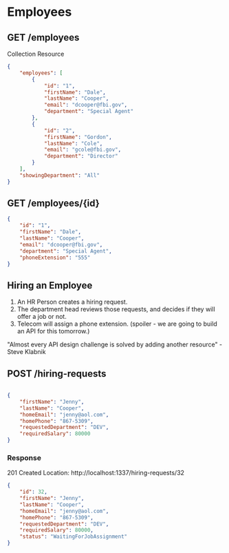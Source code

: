 # Employees


## GET /employees

Collection Resource


```json
{
    "employees": [
        {
            "id": "1",
            "firstName": "Dale",
            "lastName": "Cooper",
            "email": "dcooper@fbi.gov",
            "department": "Special Agent"
        },
        {
            "id": "2",
            "firstName": "Gordon",
            "lastName": "Cole",
            "email": "gcole@fbi.gov",
            "department": "Director"
        }
    ],
    "showingDepartment": "All"
}
```

## GET /employees/{id}

```json
{
    "id": "1",
    "firstName": "Dale",
    "lastName": "Cooper",
    "email": "dcooper@fbi.gov",
    "department": "Special Agent",
    "phoneExtension": "555"
}
```

## Hiring an Employee

1. An HR Person creates a hiring request.
2. The department head reviews those requests, and decides if they will offer a job or not.
3. Telecom will assign a phone extension. (spoiler - we are going to build an API for this tomorrow.)

"Almost every API design challenge is solved by adding another resource" - Steve Klabnik


## POST /hiring-requests

```json

{
    "firstName": "Jenny",
    "lastName": "Cooper",
    "homeEmail": "jenny@aol.com",
    "homePhone": "867-5309",
    "requestedDepartment": "DEV",
    "requiredSalary": 80000
}
```

### Response

201 Created
Location: http://localhost:1337/hiring-requests/32

```json
{
    "id": 32,
    "firstName": "Jenny",
    "lastName": "Cooper",
    "homeEmail": "jenny@aol.com",
    "homePhone": "867-5309",
    "requestedDepartment": "DEV",
    "requiredSalary": 80000,
    "status": "WaitingForJobAssignment"
}
```
